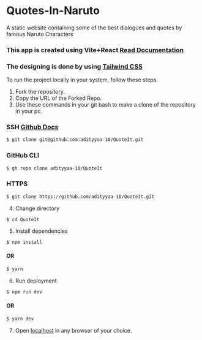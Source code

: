 # Quotes-In-Naruto
A static website containing some of the best dialogues and quotes by famous Naruto Characters

### This app is created using Vite+React [Read Documentation](https://vitejs.dev/guide/)
### The designing is done by using [Tailwind CSS](https://tailwindcss.com)

To run the project locally in your system, follow these steps.

1. Fork the repository.
2. Copy the URL of the Forked Repo.
3. Use these commands in your git bash to make a clone of the repository in your pc.

### SSH  [Github Docs](https://docs.github.com/en/authentication/connecting-to-github-with-ssh)

```bash
$ git clone git@github.com:adityyaa-10/QuoteIt.git
```


### GitHub CLI

```bash
$ gh repo clone adityyaa-10/QuoteIt
```

### HTTPS

```bash
$ git clone https://github.com/adityyaa-10/QuoteIt.git
```

4. Change directory

```
$ cd QuoteIt
```

5. Install dependencies 

```bash 
$ npm install
```

#### OR
```bash 
$ yarn
```



6. Run deployment 

```bash 
$ npm run dev
```

#### OR

```bash 
$ yarn dev
```
7. Open [localhost](http://localhost:5173/) in any browser of your choice.
